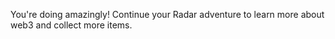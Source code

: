You're doing amazingly! Continue your Radar adventure to learn more about web3 and collect more items.
